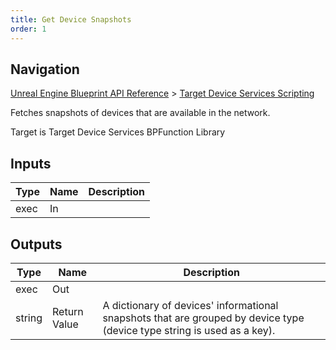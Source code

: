 ```yaml
---
title: Get Device Snapshots
order: 1
---
```

## Navigation

[Unreal Engine Blueprint API Reference](https://dev.epicgames.com/documentation/en-us/unreal-engine/BlueprintAPI) > [Target Device Services Scripting](https://dev.epicgames.com/documentation/en-us/unreal-engine/BlueprintAPI/TargetDeviceServicesScripting)

Fetches snapshots of devices that are available in the network.

Target is Target Device Services BPFunction Library

## Inputs

| Type | Name | Description |
| --- | --- | --- |
| exec | In |  |

## Outputs

| Type | Name | Description |
| --- | --- | --- |
| exec | Out |  |
| string | Return Value | A dictionary of devices' informational snapshots that are grouped by device type (device type string is used as a key). |
